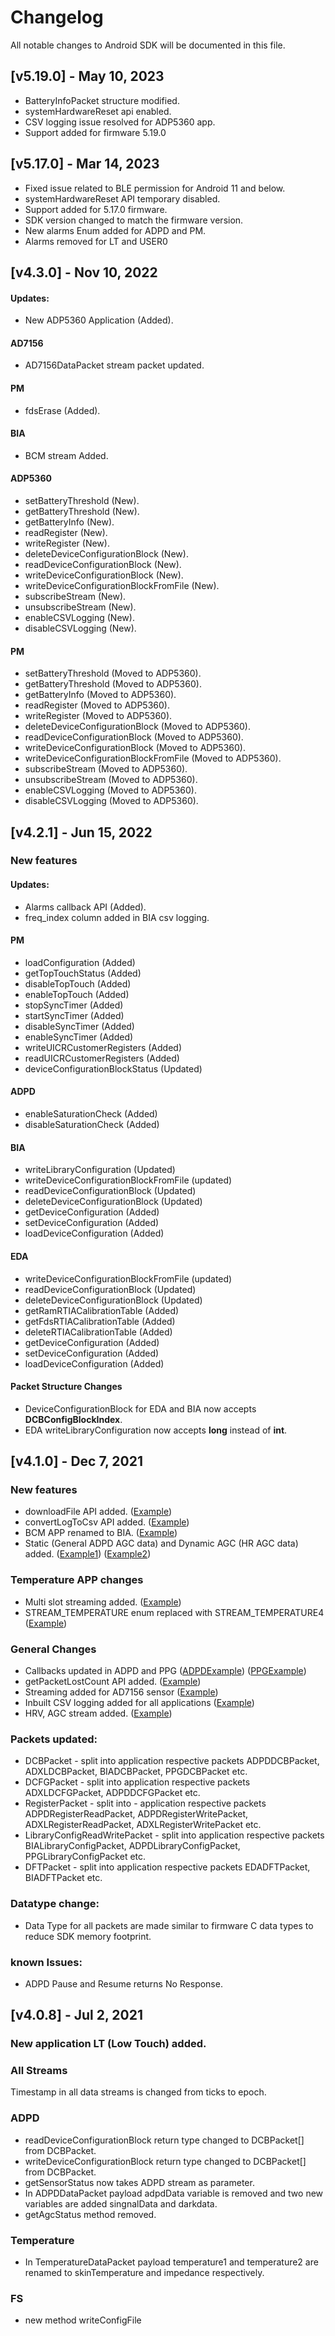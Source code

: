 # Changelog

All notable changes to Android SDK will be documented in this file.

## [v5.19.0] - May 10, 2023

- BatteryInfoPacket structure modified.
- systemHardwareReset api enabled.
- CSV logging issue resolved for ADP5360 app.
- Support added for firmware 5.19.0

## [v5.17.0] - Mar 14, 2023

- Fixed issue related to BLE permission for Android 11 and below.
- systemHardwareReset API temporary disabled.
- Support added for 5.17.0 firmware.
- SDK version changed to match the firmware version.
- New alarms Enum added for ADPD and PM.
- Alarms removed for LT and USER0

## [v4.3.0] - Nov 10, 2022

#### Updates:
- New ADP5360 Application (Added). 

#### AD7156
- AD7156DataPacket stream packet updated.

#### PM
- fdsErase (Added).

#### BIA
- BCM stream Added.

#### ADP5360
- setBatteryThreshold (New).
- getBatteryThreshold (New).
- getBatteryInfo (New).
- readRegister (New).
- writeRegister (New).
- deleteDeviceConfigurationBlock (New).
- readDeviceConfigurationBlock (New).
- writeDeviceConfigurationBlock (New).
- writeDeviceConfigurationBlockFromFile (New).
- subscribeStream (New).
- unsubscribeStream (New).
- enableCSVLogging (New).
- disableCSVLogging (New).

#### PM 
- setBatteryThreshold (Moved to ADP5360).
- getBatteryThreshold (Moved to ADP5360).
- getBatteryInfo (Moved to ADP5360).
- readRegister (Moved to ADP5360).
- writeRegister (Moved to ADP5360).
- deleteDeviceConfigurationBlock (Moved to ADP5360).
- readDeviceConfigurationBlock (Moved to ADP5360).
- writeDeviceConfigurationBlock (Moved to ADP5360).
- writeDeviceConfigurationBlockFromFile (Moved to ADP5360).
- subscribeStream (Moved to ADP5360).
- unsubscribeStream (Moved to ADP5360).
- enableCSVLogging (Moved to ADP5360).
- disableCSVLogging (Moved to ADP5360).

## [v4.2.1] - Jun 15, 2022

### New features

#### Updates:

- Alarms callback API (Added).
- freq_index column added in BIA csv logging.

#### PM

- loadConfiguration (Added)
- getTopTouchStatus (Added)
- disableTopTouch (Added)
- enableTopTouch (Added)
- stopSyncTimer (Added)
- startSyncTimer (Added)
- disableSyncTimer (Added)
- enableSyncTimer (Added)
- writeUICRCustomerRegisters (Added)
- readUICRCustomerRegisters (Added)
- deviceConfigurationBlockStatus (Updated)

#### ADPD

- enableSaturationCheck (Added)
- disableSaturationCheck (Added)

#### BIA

- writeLibraryConfiguration (Updated)
- writeDeviceConfigurationBlockFromFile (updated)
- readDeviceConfigurationBlock (Updated)
- deleteDeviceConfigurationBlock (Updated)
- getDeviceConfiguration (Added)
- setDeviceConfiguration (Added)
- loadDeviceConfiguration (Added)

#### EDA

- writeDeviceConfigurationBlockFromFile (updated)
- readDeviceConfigurationBlock (Updated)
- deleteDeviceConfigurationBlock (Updated)
- getRamRTIACalibrationTable (Added)
- getFdsRTIACalibrationTable (Added)
- deleteRTIACalibrationTable (Added)
- getDeviceConfiguration (Added)
- setDeviceConfiguration (Added)
- loadDeviceConfiguration (Added)


#### Packet Structure Changes

- DeviceConfigurationBlock for EDA and BIA now accepts **DCBConfigBlockIndex**.
- EDA writeLibraryConfiguration now accepts **long** instead of **int**.


## [v4.1.0] - Dec 7, 2021

### New features

- downloadFile API
  added. ([Example](https://github.com/analogdevicesinc/study-watch-sdk/blob/main/android/AndroidSamples/app/src/main/java/com/analog/androidsamples/FSExample.java))
- convertLogToCsv API
  added. ([Example](https://github.com/analogdevicesinc/study-watch-sdk/blob/main/android/AndroidSamples/app/src/main/java/com/analog/androidsamples/LogConvertExample.java))
- BCM APP renamed to
  BIA. ([Example](https://github.com/analogdevicesinc/study-watch-sdk/blob/main/android/AndroidSamples/app/src/main/java/com/analog/androidsamples/BIAExample.java))
- Static (General ADPD AGC data) and Dynamic AGC (HR AGC data)
  added. ([Example1](https://github.com/analogdevicesinc/study-watch-sdk/blob/main/android/AndroidSamples/app/src/main/java/com/analog/androidsamples/UseCaseA.java)) ([Example2](https://github.com/analogdevicesinc/study-watch-sdk/blob/main/android/AndroidSamples/app/src/main/java/com/analog/androidsamples/PPGExample.java))

### Temperature APP changes

- Multi slot streaming
  added. ([Example](https://github.com/analogdevicesinc/study-watch-sdk/blob/main/android/AndroidSamples/app/src/main/java/com/analog/androidsamples/MultiSlotTemperatureExample.java))
- STREAM_TEMPERATURE enum replaced with
  STREAM_TEMPERATURE4 ([Example](https://github.com/analogdevicesinc/study-watch-sdk/blob/main/android/AndroidSamples/app/src/main/java/com/analog/androidsamples/TemperatureExample.java))

### General Changes

- Callbacks updated in ADPD and
  PPG ([ADPDExample](https://github.com/analogdevicesinc/study-watch-sdk/blob/main/android/AndroidSamples/app/src/main/java/com/analog/androidsamples/ADPDExample.java)) ([PPGExample](https://github.com/analogdevicesinc/study-watch-sdk/blob/main/android/AndroidSamples/app/src/main/java/com/analog/androidsamples/PPGExample.java))
- getPacketLostCount API
  added. ([Example](https://github.com/analogdevicesinc/study-watch-sdk/blob/main/android/AndroidSamples/app/src/main/java/com/analog/androidsamples/ADXLCSVExample.java))
- Streaming added for AD7156
  sensor ([Example](https://github.com/analogdevicesinc/study-watch-sdk/blob/main/android/AndroidSamples/app/src/main/java/com/analog/androidsamples/AD7156Example.java))
- Inbuilt CSV logging added for all
  applications ([Example](https://github.com/analogdevicesinc/study-watch-sdk/blob/main/android/AndroidSamples/app/src/main/java/com/analog/androidsamples/ADXLCSVExample.java))
- HRV, AGC stream
  added. ([Example](https://github.com/analogdevicesinc/study-watch-sdk/blob/main/android/AndroidSamples/app/src/main/java/com/analog/androidsamples/PPGExample.java))

### Packets updated:

- DCBPacket - split into application respective packets ADPDDCBPacket, ADXLDCBPacket, BIADCBPacket, PPGDCBPacket etc.
- DCFGPacket - split into application respective packets ADXLDCFGPacket, ADPDDCFGPacket etc. 
- RegisterPacket - split into - application respective packets ADPDRegisterReadPacket, ADPDRegisterWritePacket, ADXLRegisterReadPacket, ADXLRegisterWritePacket etc. 
- LibraryConfigReadWritePacket - split into application respective packets BIALibraryConfigPacket, ADPDLibraryConfigPacket, PPGLibraryConfigPacket etc.
- DFTPacket - split into application respective packets EDADFTPacket, BIADFTPacket etc.

### Datatype change:

- Data Type for all packets are made similar to firmware C data types to reduce SDK memory footprint.

### known Issues:

- ADPD Pause and Resume returns No Response.

## [v4.0.8] - Jul 2, 2021

### New application LT (Low Touch) added.

### All Streams

Timestamp in all data streams is changed from ticks to epoch.

### ADPD

- readDeviceConfigurationBlock return type changed to DCBPacket[] from DCBPacket.
- writeDeviceConfigurationBlock return type changed to DCBPacket[] from DCBPacket.
- getSensorStatus now takes ADPD stream as parameter.
- In ADPDDataPacket payload adpdData variable is removed and two new variables are added singnalData and darkdata.
- getAgcStatus method removed.

### Temperature

- In TemperatureDataPacket payload temperature1 and temperature2 are renamed to skinTemperature and impedance
  respectively.

### FS

- new method writeConfigFile





